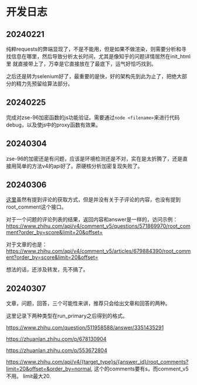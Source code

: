 # 开发日志

## 20240221

纯粹requests的弊端显现了，不是不能用，但是如果不做渲染，则需要分析和寻找信息在哪里，然后导致分析太长时间，尤其是像知乎的问题详情居然在init_html里
就直接带上了，万幸是它直接放在了最底下，运气好恰巧找到。

之后还是转为selenium好了，最重要的是快，好的架构先到此为止了，把绝大部分的精力先预留给算法部分。

## 20240225

完成对zse-96加密函数的js功能验证。需要通过`node <filename>`来进行代码debug，以及使js中的proxy函数有效果。

## 20240304

zse-96的加密还是有问题，应该是环境检测还是不对，实在是太折腾了，还是直接用简单的方法v4的api好了。原硬核分析加密复现失败了。

## 20240306 

[这里](https://yifei.me/note/460)虽然有提到评论的获取方式，但是并没有关于子评论的内容，也没有提到root_comment这个接口。

对于一个问题的评论列表的结果，返回内容和answer是一样的，访问示例：
https://www.zhihu.com/api/v4/comment_v5/questions/571869970/root_comment?order_by=score&limit=20&offset=

对于文章的也是：
https://www.zhihu.com/api/v4/comment_v5/articles/679884390/root_comment?order_by=score&limit=20&offset=

想法的话，还涉及转发，先不搞了。

## 20240307

文章，问题，回答，三个可能性来讲，推荐只会给出文章和回答的两种。

这里记录下两种类型在run_primary之后得到的格式。

https://www.zhihu.com/question/511958588/answer/3351435291

https://zhuanlan.zhihu.com/p/678130904

https://zhuanlan.zhihu.com/p/553672804

https://www.zhihu.com/api/v4/{target_type}s/{answer_id}/root_comments?limit=20&offset=&order_by=normal, 这个的comments要有s，而comment_v5不用。
limit最大20.
